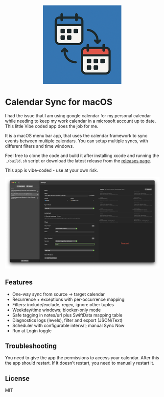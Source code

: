 <p align="center">
  <img src="/docs/header.png" alt="Calendar Sync" />
</p>

# Calendar Sync for macOS

I had the issue that I am using google calendar for my personal calendar while needing to keep my work calendar in a microsoft account up to date. This little Vibe coded app does the job for me.

It is a macOS menu bar app, that uses the calendar framework to sync events between multiple calendars. You can setup multiple syncs, with different filters and time windows.

Feel free to clone the code and build it after installing xcode and running the `./build.sh` script or download the latest release from the [releases page](https://github.com/kellerh/calendar-sync/releases).

This app is vibe-coded - use at your own risk.

<p align="center">
  <img src="/docs/example.png" alt="Calendar Sync Settings" />
</p>

## Features

- One-way sync from source → target calendar
- Recurrence + exceptions with per-occurrence mapping
- Filters: include/exclude, regex, ignore other tuples
- Weekday/time windows; blocker-only mode
- Safe tagging in notes/url plus SwiftData mapping table
- Diagnostics logs (levels), filter and export (JSON/Text)
- Scheduler with configurable interval; manual Sync Now
- Run at Login toggle

## Troubleshooting

You need to give the app the permissions to access your calendar. After this the app should restart.
If it doesn't restart, you need to manually restart it.

## License

MIT
